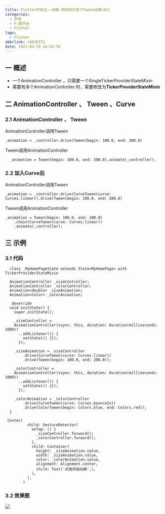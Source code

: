 ```yaml
---
title: Flutter开发之——动画-同时执行多个Tween动画(62)
categories:
  - 开发
  - F-跨平台
  - Flutter
tags:
  - Flutter
abbrlink: c8b36731
date: 2021-04-29 16:43:36
---
```

## 一 概述

* 一个AnimationController ，只需要一个SingleTickerProviderStateMixin 
* 需要有多个AnimationController 时，需要修改为**TickerProviderStateMixin**

<!--more-->

## 二 AnimationController 、 Tween 、Curve

### 2.1 AnimationController 、 Tween

AnimationController调用Tween

```
_animation = _controller.drive(Tween(begin: 100.0, end: 200.0)
```

Tween调用AnimationController

```
  _animation = Tween(begin: 100.0, end: 200.0).animate(_controller);
```

### 2.2 加入Curve后

AnimationController调用Tween

```
_animation = _controller.drive(CurveTween(curve: Curves.linear)).drive(Tween(begin: 100.0, end: 200.0)
```

Tween调用AnimationController

```
_animation = Tween(begin: 100.0, end: 200.0)
    .chain(CurveTween(curve: Curves.linear))
    .animate(_controller);
```

## 三  示例

### 3.1 代码

```
  class _MyHomePageState extends State<MyHomePage> with TickerProviderStateMixin
  
  AnimationController _sizeController;
  AnimationController _colorController;
  Animation<double> _sizeAnimation;
  Animation<Color> _colorAnimation;
  
   @override
  void initState() {
    super.initState();

    _sizeController =
    AnimationController(vsync: this, duration: Duration(milliseconds: 2000))
      ..addListener(() {
        setState(() {});
      });

    _sizeAnimation = _sizeController
        .drive(CurveTween(curve: Curves.linear))
        .drive(Tween(begin: 100.0, end: 200.0));

    _colorController =
    AnimationController(vsync: this, duration: Duration(milliseconds: 1000))
      ..addListener(() {
        setState(() {});
      });

    _colorAnimation = _colorController
        .drive(CurveTween(curve: Curves.bounceIn))
        .drive(ColorTween(begin: Colors.blue, end: Colors.red));
  } 
  
 Center(
          child: GestureDetector(
            onTap: () {
              _sizeController.forward();
              _colorController.forward();
            },
            child: Container(
              height: _sizeAnimation.value,
              width: _sizeAnimation.value,
              color: _colorAnimation.value,
              alignment: Alignment.center,
              child: Text('点我开始动画',),
            ),
          ),
        ) 
```

### 3.2 效果图

![][1]


[1]:https://cdn.jsdelivr.net/gh/PGzxc/CDN/blog-flutter/flutter_tween_sequence.gif